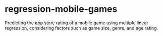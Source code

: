 # regression-mobile-games
Predicting the app store rating of a mobile game using multiple linear regression, considering factors such as game size, genre, and age rating.
